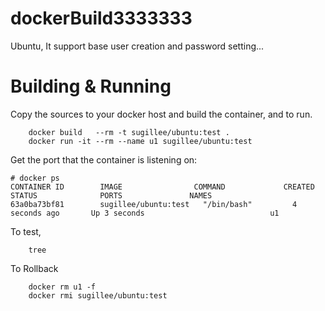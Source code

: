 # dockerBuild3333333
Ubuntu, It support base user creation and password setting...

# Building & Running

Copy the sources to your docker host and build the container, and to run.
```
	docker build   --rm -t sugillee/ubuntu:test .
	docker run -it --rm --name u1 sugillee/ubuntu:test
```
Get the port that the container is listening on:

```
# docker ps
CONTAINER ID        IMAGE                COMMAND             CREATED             STATUS              PORTS               NAMES
63a0ba73bf81        sugillee/ubuntu:test   "/bin/bash"         4 seconds ago       Up 3 seconds                            u1
```

To test,
```
	tree
```
To Rollback
```
    docker rm u1 -f 
    docker rmi sugillee/ubuntu:test
```
